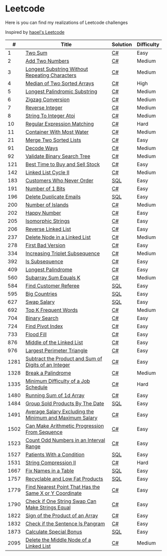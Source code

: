 # Leetcode
Here is you can find my realizations of Leetcode challenges 

Inspired by [haoel's Leetcode](https://github.com/haoel/leetcode)

&#35; | Title | Solution | Difficulty
--- |--- |--- |---
1 | [Two Sum](https://leetcode.com/problems/two-sum/) | [C#](https://github.com/RoShainoff/Leetcode/blob/master/Algorithms/C%23/0001-Two%20Sum/twoSum.cs) | Easy
2 | [Add Two Numbers](https://leetcode.com/problems/add-two-numbers/) | [C#](https://github.com/RoShainoff/Leetcode/blob/master/Algorithms/C%23/0002-Add%20Two%20Numbers/addTwoNumbers.cs) | Medium
3 | [Longest Substring Without Repeating Characters](https://leetcode.com/problems/longest-substring-without-repeating-characters/) | [C#](https://github.com/RoShainoff/Leetcode/blob/master/Algorithms/C%23/0003-Longest%20Substring%20Without%20Repeating%20Characters/LongestSubstringWithoutRepeatingCharacters.cs) | Medium
4 | [Median of Two Sorted Arrays](https://leetcode.com/problems/median-of-two-sorted-arrays/) | [C#](https://github.com/RoShainoff/Leetcode/blob/master/Algorithms/C%23/0004-Median%20Of%20Two%20Sorted%20Array/medianOfTwoSortedArrays.cs) | High
5 | [Longest Palindromic Substring](https://leetcode.com/problems/longest-palindromic-substring/) | [C#](https://github.com/RoShainoff/Leetcode/blob/master/Algorithms/C%23/0005-Longest%20Palindromic%20Substring/longestPalindromicSubstring.cs) | Medium
6 | [Zigzag Conversion](https://leetcode.com/problems/zigzag-conversion/) | [C#](https://github.com/RoShainoff/Leetcode/blob/master/Algorithms/C%23/0006-Zigzag%20Conversion/zigzagConversion.cs) | Medium
7 | [Reverse Integer](https://leetcode.com/problems/reverse-integer/) | [C#](https://github.com/RoShainoff/Leetcode/blob/master/Algorithms/C%23/0007-Reverse%20Integer/reverseInteger.cs) | Medium
8 | [String To Integer Atoi](https://leetcode.com/problems/string-to-integer-atoi/) | [C#](https://github.com/RoShainoff/Leetcode/blob/master/Algorithms/C%23/0008-String%20to%20Integer%20(atoi)/stringToIntegerAtoi.cs) | Medium
10 | [Regular Expression Matching](https://leetcode.com/problems/regular-expression-matching/) | [C#](https://github.com/RoShainoff/Leetcode/blob/master/Algorithms/C%23/0010-Regular%20Expression%20Matching/regularExpressionMatching.cs) | Hard
11 | [Container With Most Water](https://leetcode.com/problems/container-with-most-water/) | [C#](https://github.com/RoShainoff/Leetcode/blob/master/Algorithms/C%23/0011-Container%20With%20Most%20Water/containerWithMostWater.cs) | Medium
21 | [Merge Two Sorted Lists](https://leetcode.com/problems/merge-two-sorted-lists/) | [C#](https://github.com/RoShainoff/Leetcode/blob/master/Algorithms/C%23/0021-Merge%20Two%20Sorted%20Lists/mergeTwoSortedLists.cs) | Easy
91 | [Decode Ways](https://leetcode.com/problems/decode-ways/) | [C#](https://github.com/RoShainoff/Leetcode/blob/master/Algorithms/C%23/0091-Decode%20Ways/decodeWays.cs) | Medium
92 | [Validate Binary Search Tree](https://leetcode.com/problems/validate-binary-search-tree/) | [C#](https://github.com/RoShainoff/Leetcode/blob/master/Algorithms/C%23/0092-Validate%20Binary%20Search%20Tree/validateBinarySearchTree.cs) | Medium
121 | [Best Time to Buy and Sell Stock](https://leetcode.com/problems/best-time-to-buy-and-sell-stock/) | [C#](https://github.com/RoShainoff/Leetcode/blob/master/Algorithms/C%23/0121-Best%20Time%20to%20Buy%20and%20Sell%20Stock/bestTimeToBuyAndSellStock) | Easy
142 | [Linked List Cycle II](https://leetcode.com/problems/linked-list-cycle-ii/) | [C#](https://github.com/RoShainoff/Leetcode/blob/master/Algorithms/C%23/0142-Linked%20List%20Cycle%20II/linkedListCycleII.cs) | Medium
183 | [Customers Who Never Order](https://leetcode.com/problems/customers-who-never-order/) | [SQL](https://github.com/RoShainoff/Leetcode/blob/master/Algorithms/SQL/0183-Customers%20Who%20Never%20Order/customersWhoNeverOrder.sql) | Easy
191 | [Number of 1 Bits](https://leetcode.com/problems/number-of-1-bits/) | [C#](https://github.com/RoShainoff/Leetcode/blob/master/Algorithms/C%23/0191-%20Number%20of%201%20Bits/numberOf1Bits.cs) | Easy
196 | [Delete Duplicate Emails](https://leetcode.com/problems/delete-duplicate-emails/) | [SQL](https://github.com/RoShainoff/Leetcode/blob/master/Algorithms/C%23/0196-Delete%20Duplicate%20Emails/deleteDuplicateEmails.sql) | Easy
200 | [Number of Islands](https://leetcode.com/problems/number-of-islands/) | [C#](https://github.com/RoShainoff/Leetcode/blob/master/Algorithms/C%23/0200-Number%20of%20Islands/numberOfIslands.cs) | Medium
202 | [Happy Number](https://leetcode.com/problems/happy-number/) | [C#](https://github.com/RoShainoff/Leetcode/blob/master/Algorithms/C%23/0202-Happy%20Number/happyNumber.cs) | Easy
205 | [Isomorphic Strings](https://leetcode.com/problems/isomorphic-strings/) | [C#](https://github.com/RoShainoff/Leetcode/blob/master/Algorithms/C%23/0205-Isomorphic%20Strings/isomorphicStrings.cs) | Easy
206 | [Reverse Linked List](https://leetcode.com/problems/reverse-linked-list/) | [C#](https://github.com/RoShainoff/Leetcode/blob/master/Algorithms/C%23/0206-Reverse%20Linked%20List/reverseLinkedList.cs) | Easy
237 | [Delete Node in a Linked List](https://leetcode.com/problems/delete-node-in-a-linked-list/) | [C#](https://github.com/RoShainoff/Leetcode/blob/master/Algorithms/C%23/0237-Delete%20Node%20in%20a%20Linked%20List/deleteNodeInALinkedList.cs) | Medium
278 | [First Bad Version](https://leetcode.com/problems/first-bad-version/) | [C#](https://github.com/RoShainoff/Leetcode/blob/master/Algorithms/C%23/0278-First%20Bad%20Version/firstBadVersion.cs) | Easy
334 | [Increasing Triplet Subsequence](https://leetcode.com/problems/increasing-triplet-subsequence/) | [C#](https://github.com/RoShainoff/Leetcode/blob/master/Algorithms/C%23/0334-Increasing%20Triplet%20Subsequence/increasingTripletSubsequence.cs) | Medium
392 | [Is Subsequence](https://leetcode.com/problems/is-subsequence/) | [C#](https://github.com/RoShainoff/Leetcode/blob/master/Algorithms/C%23/0392-Is%20Subsequence/isSubsequence.cs) | Easy
409 | [Longest Palindrome](https://leetcode.com/problems/longest-palindrome/) | [C#](https://github.com/RoShainoff/Leetcode/blob/master/Algorithms/C%23/0409-Longest%20Palindrome/longestPalindrome.cs) | Easy
560 | [Subarray Sum Equals K](https://leetcode.com/problems/subarray-sum-equals-k/) | [C#](https://github.com/RoShainoff/Leetcode/blob/master/Algorithms/C%23/0560-Subarray%20Sum%20Equals%20K/subarraySumEqualsK.cs) | Medium
584 | [Find Customer Referee](https://leetcode.com/problems/find-customer-referee/) | [SQL](https://github.com/RoShainoff/Leetcode/blob/master/Algorithms/SQL/0584-Find%20Customer%20Referee/findCustomerReferee.sql) | Easy
595 | [Big Countries](https://leetcode.com/problems/big-countries/) | [SQL](https://github.com/RoShainoff/Leetcode/blob/master/Algorithms/SQL/0595-Big%20Countries/bigCountries.sql) | Easy
627 | [Swap Salary](https://leetcode.com/problems/swap-salary/) | [SQL](https://github.com/RoShainoff/Leetcode/blob/master/Algorithms/C%23/0627-Swap%20Salary/swapSalary.sql) | Easy
692 | [Top K Frequent Words](https://leetcode.com/problems/top-k-frequent-words/) | [C#](https://github.com/RoShainoff/Leetcode/blob/master/Algorithms/C%23/0692-Top%20K%20Frequent%20Words/topKFrequentWords.cs) | Medium
704 | [Binary Search](https://leetcode.com/problems/binary-search/) | [C#](https://github.com/RoShainoff/Leetcode/blob/master/Algorithms/C%23/0704-Binary%20Search/binarySearch.cs) | Easy
724 | [Find Pivot Index](https://leetcode.com/problems/find-pivot-index/) | [C#](https://github.com/RoShainoff/Leetcode/blob/master/Algorithms/C%23/0724-Find%20Pivot%20Index/findPivotIndex.cs) | Easy
733 | [Flood Fill](https://leetcode.com/problems/flood-fill/) | [C#](https://github.com/RoShainoff/Leetcode/blob/master/Algorithms/C%23/0733-Flood%20Fill/floodFill.cs) | Easy
876 | [Middle of the Linked List](https://leetcode.com/problems/middle-of-the-linked-list/) | [C#](https://github.com/RoShainoff/Leetcode/blob/master/Algorithms/C%23/0876-Middle%20of%20the%20Linked%20List/middleOfTheLinkedList.cs) | Easy
976 | [Largest Perimeter Triangle](https://leetcode.com/problems/largest-perimeter-triangle/) | [C#](https://github.com/RoShainoff/Leetcode/tree/master/Algorithms/C%23/0976-Largest%20Perimeter%20Triangle) | Easy
1281 | [Subtract the Product and Sum of Digits of an Integer](https://leetcode.com/problems/subtract-the-product-and-sum-of-digits-of-an-integer/) | [C#](https://github.com/RoShainoff/Leetcode/blob/master/Algorithms/C%23/1281-Subtract%20the%20Product%20and%20Sum%20of%20Digits%20of%20an%20Integer/subtractTheProductAndSumOfDigitsOfAnInteger.cs) | Easy
1328 | [Break a Palindrome](https://leetcode.com/problems/break-a-palindrome/) | [C#](https://github.com/RoShainoff/Leetcode/blob/master/Algorithms/C%23/1328-Break%20a%20Palindrome/breakAPalindrome.cs) | Medium
1335 | [Minimum Difficulty of a Job Schedule](https://leetcode.com/problems/minimum-difficulty-of-a-job-schedule/) | [C#](https://github.com/RoShainoff/Leetcode/blob/master/Algorithms/C%23/1335-Minimum%20Difficulty%20of%20a%20Job%20Schedule/minimumDifficultyOfAJobSchedule.cs) | Hard
1480 | [Running Sum of 1d Array](https://leetcode.com/problems/running-sum-of-1d-array/) | [C#](https://github.com/RoShainoff/Leetcode/blob/master/Algorithms/C%23/1480-Running%20Sum%20of%201d%20Array/runningSumOfArray.cs) | Easy
1484 | [Group Sold Products By The Date](https://leetcode.com/problems/group-sold-products-by-the-date/) | [SQL](https://github.com/RoShainoff/Leetcode/blob/master/Algorithms/C%23/1484-Group%20Sold%20Products%20By%20The%20Date/groupSoldProductsByTheDate.cs) | Easy
1491 | [Average Salary Excluding the Minimum and Maximum Salary](https://leetcode.com/problems/average-salary-excluding-the-minimum-and-maximum-salary/) | [C#](https://github.com/RoShainoff/Leetcode/tree/master/Algorithms/C%23/1491-Average%20Salary%20Excluding%20the%20Minimum%20and%20Maximum%20Salary) | Easy
1502 | [Can Make Arithmetic Progression From Sequence](https://leetcode.com/problems/can-make-arithmetic-progression-from-sequence/) | [C#](https://github.com/RoShainoff/Leetcode/blob/master/Algorithms/C%23/1502-Can%20Make%20Arithmetic%20Progression%20From%20Sequence/canMakeArithmeticProgressionFromSequence.cs) | Easy
1523 | [Count Odd Numbers in an Interval Range](https://leetcode.com/problems/count-odd-numbers-in-an-interval-range/) | [C#](https://github.com/RoShainoff/Leetcode/blob/master/Algorithms/C%23/1523-Count%20Odd%20Numbers%20in%20an%20Interval%20Range/countOddNumbersInAnIntervalRange.cs) | Easy
1527 | [Patients With a Condition](https://leetcode.com/problems/patients-with-a-condition/) | [SQL](https://github.com/RoShainoff/Leetcode/blob/master/Algorithms/C%23/1527-Patients%20With%20a%20Condition/patientsWithACondition.sql) | Easy
1531 | [String Compression II](https://leetcode.com/problems/string-compression-ii/) | [C#](https://github.com/RoShainoff/Leetcode/blob/master/Algorithms/C%23/1531-String%20Compression%20II/stringCompressionII.cs) | Hard
1667 | [Fix Names in a Table](https://leetcode.com/problems/fix-names-in-table/) | [SQL](https://github.com/RoShainoff/Leetcode/blob/master/Algorithms/C%23/1667-Fix%20Names%20in%20a%20Table/fixNamesAnATable.sql) | Easy
1757 | [Recyclable and Low Fat Products](https://leetcode.com/problems/recyclable-and-low-fat-products/) | [SQL](https://github.com/RoShainoff/Leetcode/blob/master/Algorithms/SQL/1757-Recyclable%20and%20Low%20Fat%20Products/recyclableAndLowFatProducts.sql) | Easy
1779 | [Find Nearest Point That Has the Same X or Y Coordinate](https://leetcode.com/problems/find-nearest-point-that-has-the-same-x-or-y-coordinate/) | [C#](https://github.com/RoShainoff/Leetcode/blob/master/Algorithms/C%23/1779-Find%20Nearest%20Point%20That%20Has%20the%20Same%20X%20or%20Y%20Coordinate/findNearestPointThatHasTheSameXOrYCoordinate.cs) | Easy
1790 | [Check if One String Swap Can Make Strings Equal](https://leetcode.com/problems/check-if-one-string-swap-can-make-strings-equal/) | [C#](https://github.com/RoShainoff/Leetcode/blob/master/Algorithms/C%23/1790-Check%20if%20One%20String%20Swap%20Can%20Make%20Strings%20Equal/checkIfOneStringSwapCanMakeStringsEqual.cs) | Easy
1822 | [Sign of the Product of an Array](https://leetcode.com/problems/sign-of-the-product-of-an-array/) | [C#](https://github.com/RoShainoff/Leetcode/blob/master/Algorithms/C%23/1822-Sign%20of%20the%20Product%20of%20an%20Array/signOfTheProductOfAnArray.cs) | Easy
1832 | [Check if the Sentence Is Pangram](https://leetcode.com/problems/check-if-the-sentence-is-pangram/) | [C#](https://github.com/RoShainoff/Leetcode/blob/master/Algorithms/C%23/1832-Check%20if%20the%20Sentence%20Is%20Pangram/checkIfTheSentenceIsPangram.cs) | Easy
1873 | [Calculate Special Bonus](https://leetcode.com/problems/calculate-special-bonus/) | [SQL](https://github.com/RoShainoff/Leetcode/blob/master/Algorithms/C%23/1873-Calculate%20Special%20Bonus/calculateSpecialBonus.sql) | Easy
2095 | [Delete the Middle Node of a Linked List](https://leetcode.com/problems/delete-the-middle-node-of-a-linked-list/) | [C#](https://github.com/RoShainoff/Leetcode/blob/master/Algorithms/C%23/2095-Delete%20the%20Middle%20Node%20of%20a%20Linked%20List/deleteTheMiddleNodeOfALinkedList.cs) | Medium
